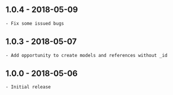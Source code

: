 ## 1.0.4 - 2018-05-09
    - Fix some issued bugs

## 1.0.3 - 2018-05-07
    - Add opportunity to create models and references without _id

## 1.0.0 - 2018-05-06
    - Initial release